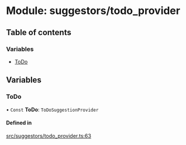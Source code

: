 # Module: suggestors/todo\_provider

## Table of contents

### Variables

- [ToDo](../wiki/suggestors.todo_provider#todo)

## Variables

### ToDo

• `Const` **ToDo**: `ToDoSuggestionProvider`

#### Defined in

[src/suggestors/todo_provider.ts:63](https://github.com/MsgtGreer/ToDoMD/blob/5bfc938/src/suggestors/todo_provider.ts#L63)
